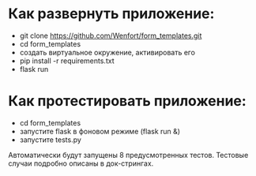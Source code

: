 # Как развернуть приложение:
+ git clone https://github.com/Wenfort/form_templates.git
+ cd form_templates
+ создать виртуальное окружение, активировать его
+ pip install -r requirements.txt
+ flask run

# Как протестировать приложение:
+ cd form_templates
+ запустите flask в фоновом режиме (flask run &)
+ запустите tests.py

Автоматически будут запущены 8 предусмотренных тестов. Тестовые случаи подробно описаны в док-стрингах.
